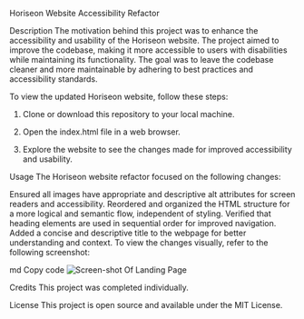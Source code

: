 Horiseon Website Accessibility Refactor

Description
The motivation behind this project was to enhance the accessibility and usability of the Horiseon website. The project aimed to improve the codebase, making it more accessible to users with disabilities while maintaining its functionality. The goal was to leave the codebase cleaner and more maintainable by adhering to best practices and accessibility standards.

To view the updated Horiseon website, follow these steps:

1. Clone or download this repository to your local machine.

2. Open the index.html file in a web browser.

3. Explore the website to see the changes made for improved accessibility and usability.

Usage
The Horiseon website refactor focused on the following changes:

Ensured all images have appropriate and descriptive alt attributes for screen readers and accessibility.
Reordered and organized the HTML structure for a more logical and semantic flow, independent of styling.
Verified that heading elements are used in sequential order for improved navigation.
Added a concise and descriptive title to the webpage for better understanding and context.
To view the changes visually, refer to the following screenshot:

md
Copy code
![Screen-shot Of Landing Page](./module-one-challenge/Develop/assets/images/Horiseon%20Landing%20Page%20Module%20One%20Project.png)

Credits
This project was completed individually.

License
This project is open source and available under the MIT License.